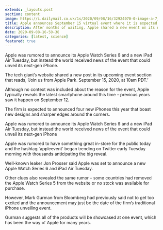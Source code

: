 ```yaml
---
extends: _layouts.post
section: content
image: https://i.dailymail.co.uk/1s/2020/09/08/16/32924070-0-image-a-7_1599579779802.jpg 
title: Apple announces September 15 virtual event where it is expected to unveil new iPhone 12 
description: After months of waiting, Apple shared a new event on its website. The tech giant is inviting the public to a virtual event September 15 at 10am PDT, which may give the first look at the iPhone 12. 
date: 2020-09-08-16-50-38 
categories: [latest, science] 
featured: true 
--- 
```

Apple was rumored to announce its Apple Watch Series 6 and a new iPad Air Tuesday, but instead the world received news of the event that could unveil its next-gen iPhone.

The tech giant’s website shared a new post in its upcoming event section that reads, ‘Join us from Apple Park. September 15, 2020, at 10am PDT.’

Although no context was included about the reason for the event, Apple typically reveals the latest smartphone around this time – previous years saw it happen on September 12.

The firm is expected to announced four new iPhones this year that boast new designs and sharper edges around the corners.

Apple was rumored to announce its Apple Watch Series 6 and a new iPad Air Tuesday, but instead the world received news of the event that could unveil its next-gen iPhone

Apple was rumored to have something great in-store for the public today and the hashtag 'appleevent' began trending on Twitter early Tuesday morning with thousands anticipating the big reveal. 

Well-known leaker Jon Prosser said Apple was set to announce a new Apple Watch Series 6 and iPad Air Tuesday.

Other clues also revealed the same rumor – some countries had removed the Apple Watch Series 5 from the website or no stock was available for purchase.  

However, Mark Gurman from Bloomberg had previously said not to get too excited and the announcement may just be the date of the firm’s traditional iPhone unveiling event.

Gurman suggests all of the products will be showcased at one event, which has been the way of Apple for many years.

